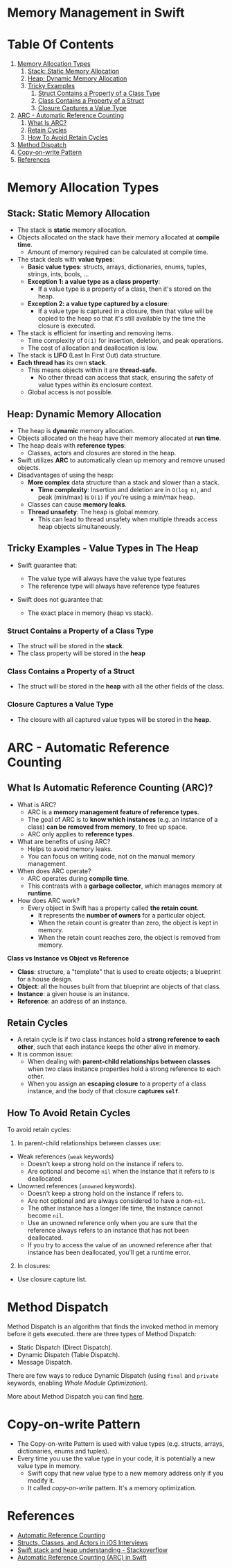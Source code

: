 # Memory Management in Swift

# Table Of Contents

1. [Memory Allocation Types](#memory_allocation)
    1. [Stack: Static Memory Allocation](#stack)
    1. [Heap: Dynamic Memory Allocation](#heap)
    1. [Tricky Examples](#memory_allocation_examples)
        1. [Struct Contains a Property of a Class Type](#struct_with_class)
        1. [Class Contains a Property of a Struct](#class_with_struct)
        1. [Closure Captures a Value Type](#closure_with_value_type)
1. [ARC - Automatic Reference Counting](#arc)
    1. [What Is ARC?](#what_is_arc)
    1. [Retain Cycles](#retain_cycles)
    1. [How To Avoid Retain Cycles](#avoid_retain_cycles)
1. [Method Dispatch](#method_dispatch)
1. [Copy-on-write Pattern](#copy_on_write)
1. [References](#references)

# Memory Allocation Types <a name="memory_allocation"></a>

## Stack: Static Memory Allocation <a name="stack"></a>

- The stack is **static** memory allocation.
- Objects allocated on the stack have their memory allocated at **compile time**.
    - Amount of memory required can be calculated at compile time.
- The stack deals with **value types**:
    - **Basic value types**: structs, arrays, dictionaries, enums, tuples, strings, ints, bools, ...
    - **Exception 1: a value type as a class property**: 
        - If a value type is a property of a class, then it's stored on the heap.
    - **Exception 2: a value type captured by a closure**: 
        - If a value type is captured in a closure, then that value will be copied to the heap so that it's still available by the time the closure is executed.
- The stack is efficient for inserting and removing items.
    - Time complexity of `O(1)` for insertion, deletion, and peak operations.
    - The cost of allocation and deallocation is low.
- The stack is **LIFO** (Last In First Out) data structure.
- **Each thread has** its own **stack**.
    - This means objects within it are **thread-safe**.
        - No other thread can access that stack, ensuring the safety of value types within its enclosure context.
    - Global access is not possible.

## Heap: Dynamic Memory Allocation <a name="heap"></a>

- The heap is **dynamic** memory allocation.
- Objects allocated on the heap have their memory allocated at **run time**.
- The heap deals with **reference types**:
    - Classes, actors and closures are stored in the heap.
- Swift utilizes **ARC** to automatically clean up memory and remove unused objects.
- Disadvantages of using the heap:
    - **More complex** data structure than a stack and slower than a stack.
        - **Time complexity**: Insertion and deletion are in `O(log n)`, and peak (min/max) is `O(1)` if you're using a min/max heap.
    - Classes can cause **memory leaks**.
    - **Thread unsafety**: The heap is global memory.
        - This can lead to thread unsafety when multiple threads access heap objects simultaneously.

## Tricky Examples - Value Types in The Heap <a name="memory_allocation_examples"></a>

- Swift guarantee that:
    - The value type will always have the value type features
    - The reference type will always have reference type features

- Swift does not guarantee that:
    - The exact place in memory (heap vs stack).

### Struct Contains a Property of a Class Type <a name="struct_with_class"></a>

- The struct will be stored in the **stack**.
- The class property will be stored in the **heap**

### Class Contains a Property of a Struct <a name="class_with_struct"></a>

- The struct will be stored in the **heap** with all the other fields of the class.

### Closure Captures a Value Type <a name="closure_with_value_type"></a>

- The closure with all captured value types will be stored in the **heap**.

# ARC - Automatic Reference Counting <a name="arc"></a>

## What Is Automatic Reference Counting (ARC)? <a name="what_is_arc"></a>

- What is ARC?
    - ARC is a **memory management feature of reference types**.
    - The goal of ARC is to **know which instances** (e.g. an instance of a class) **can be removed from memory**, to free up space.
    - ARC only applies to **reference types**.
- What are benefits of using ARC?
    - Helps to avoid memory leaks.
    - You can focus on writing code, not on the manual memory management.
- When does ARC operate?
    - ARC operates during **compile time**.
    - This contrasts with a **garbage collector**, which manages memory at **runtime**.
- How does ARC work?
    - Every object in Swift has a property called **the retain count**.
        - It represents the **number of owners** for a particular object.
        - When the retain count is greater than zero, the object is kept in memory.
        - When the retain count reaches zero, the object is removed from memory.

**Class vs Instance vs Object vs Reference**
- **Class**: structure, a "template" that is used to create objects; a blueprint for a house design.
- **Object**: all the houses built from that blueprint are objects of that class.
- **Instance**: a given house is an instance.
- **Reference**: an address of an instance.

## Retain Cycles <a name="retain_cycles"></a>

- A retain cycle is if two class instances hold a **strong reference to each other**, such that each instance keeps the other alive in memory.
- It is common issue:
    - When dealing with **parent-child relationships between classes** when two class instance properties hold a strong reference to each other. 
    - When you assign an **escaping closure** to a property of a class instance, and the body of that closure **captures `self`**.

## How To Avoid Retain Cycles <a name="avoid_retain_cycles"></a>

To avoid retain cycles:

1. In parent-child relationships between classes use:
- Weak references (`weak` keywords) 
    - Doesn't keep a strong hold on the instance if refers to.
    - Are optional and become `nil` when the instance that it refers to is deallocated.
- Unowned references (`unowned` keywords).
    - Doesn't keep a strong hold on the instance if refers to.
    - Are not optional and are always considered to have a non-`nil`.
    - The other instance has a longer life time, the instance cannot become `nil`.
    - Use an unowned reference only when you are sure that the reference always refers to an instance that has not been deallocated.
    - If you try to access the value of an unowned reference after that instance has been deallocated, you'll get a runtime error.

2. In closures:
- Use closure capture list.


# Method Dispatch <a name="method_dispatch"></a>

Method Dispatch is an algorithm that finds the invoked method in memory before it gets executed. there are three types of Method Dispatch:
- Static Dispatch (Direct Dispatch).
- Dynamic Dispatch (Table Dispatch).
- Message Dispatch.

There are few ways to reduce Dynamic Dispatch (using `final` and `private` keywords, enabling *Whole Module Optimization*).

More about Method Dispatch you can find <a href="../Method Dispatch in Swift/Method Dispatch in Swift.md">here</a>.

# Copy-on-write Pattern <a name="copy_on_write"></a>

- The Copy-on-write Pattern is used with value types (e.g. structs, arrays, dictionaries, enums and tuples).
- Every time you use the value type in your code, it is potentially a new value type in memory.
    - Swift copy that new value type to a new memory address only if you modify it.
    - It called *copy-on-write* pattern. It's a memory optimization.

# References <a name="references"></a>

- [Automatic Reference Counting](https://docs.swift.org/swift-book/documentation/the-swift-programming-language/automaticreferencecounting/)
- [Structs, Classes, and Actors in iOS Interviews](https://holyswift.app/structs-classes-and-actors-in-ios-interviews/)
- [Swift stack and heap understanding - Stackoverflow](https://stackoverflow.com/a/42453109/1136128)
- [Automatic Reference Counting (ARC) in Swift](https://www.appypie.com/automatic-reference-counting-arc-swift)
